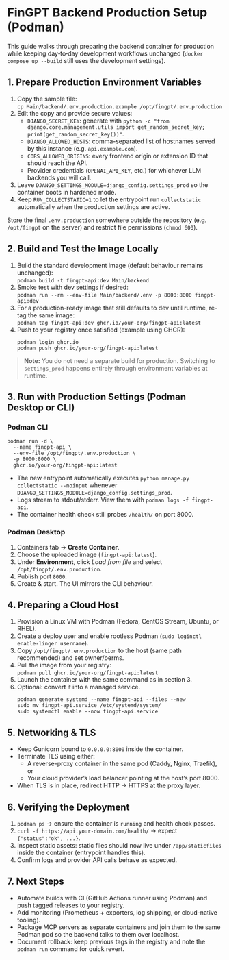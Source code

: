 # FinGPT Backend Production Setup (Podman)

This guide walks through preparing the backend container for production while keeping day‑to‑day development workflows unchanged (`docker compose up --build` still uses the development settings).

## 1. Prepare Production Environment Variables

1. Copy the sample file:  
   `cp Main/backend/.env.production.example /opt/fingpt/.env.production`
2. Edit the copy and provide secure values:
   - `DJANGO_SECRET_KEY`: generate with `python -c "from django.core.management.utils import get_random_secret_key; print(get_random_secret_key())"`.
   - `DJANGO_ALLOWED_HOSTS`: comma-separated list of hostnames served by this instance (e.g. `api.example.com`).
   - `CORS_ALLOWED_ORIGINS`: every frontend origin or extension ID that should reach the API.
   - Provider credentials (`OPENAI_API_KEY`, etc.) for whichever LLM backends you will call.
3. Leave `DJANGO_SETTINGS_MODULE=django_config.settings_prod` so the container boots in hardened mode.
4. Keep `RUN_COLLECTSTATIC=1` to let the entrypoint run `collectstatic` automatically when the production settings are active.

Store the final `.env.production` somewhere outside the repository (e.g. `/opt/fingpt` on the server) and restrict file permissions (`chmod 600`).

## 2. Build and Test the Image Locally

1. Build the standard development image (default behaviour remains unchanged):  
   `podman build -t fingpt-api:dev Main/backend`
2. Smoke test with dev settings if desired:  
   `podman run --rm --env-file Main/backend/.env -p 8000:8000 fingpt-api:dev`
3. For a production-ready image that still defaults to dev until runtime, re-tag the same image:  
   `podman tag fingpt-api:dev ghcr.io/your-org/fingpt-api:latest`
4. Push to your registry once satisfied (example using GHCR):  
   ```
   podman login ghcr.io
   podman push ghcr.io/your-org/fingpt-api:latest
   ```

> **Note:** You do not need a separate build for production. Switching to `settings_prod` happens entirely through environment variables at runtime.

## 3. Run with Production Settings (Podman Desktop or CLI)

### Podman CLI

```
podman run -d \
  --name fingpt-api \
  --env-file /opt/fingpt/.env.production \
  -p 8000:8000 \
  ghcr.io/your-org/fingpt-api:latest
```

- The new entrypoint automatically executes `python manage.py collectstatic --noinput` whenever `DJANGO_SETTINGS_MODULE=django_config.settings_prod`.  
- Logs stream to stdout/stderr. View them with `podman logs -f fingpt-api`.
- The container health check still probes `/health/` on port 8000.

### Podman Desktop

1. Containers tab → **Create Container**.
2. Choose the uploaded image (`fingpt-api:latest`).
3. Under **Environment**, click *Load from file* and select `/opt/fingpt/.env.production`.
4. Publish port `8000`.
5. Create & start. The UI mirrors the CLI behaviour.

## 4. Preparing a Cloud Host

1. Provision a Linux VM with Podman (Fedora, CentOS Stream, Ubuntu, or RHEL).
2. Create a deploy user and enable rootless Podman (`sudo loginctl enable-linger username`).
3. Copy `/opt/fingpt/.env.production` to the host (same path recommended) and set owner/perms.
4. Pull the image from your registry:  
   `podman pull ghcr.io/your-org/fingpt-api:latest`
5. Launch the container with the same command as in section 3.
6. Optional: convert it into a managed service.
   ```
   podman generate systemd --name fingpt-api --files --new
   sudo mv fingpt-api.service /etc/systemd/system/
   sudo systemctl enable --now fingpt-api.service
   ```

## 5. Networking & TLS

- Keep Gunicorn bound to `0.0.0.0:8000` inside the container.
- Terminate TLS using either:
  - A reverse-proxy container in the same pod (Caddy, Nginx, Traefik), or
  - Your cloud provider’s load balancer pointing at the host’s port 8000.
- When TLS is in place, redirect HTTP → HTTPS at the proxy layer.

## 6. Verifying the Deployment

1. `podman ps` → ensure the container is `running` and health check passes.
2. `curl -f https://api.your-domain.com/health/` → expect `{"status":"ok", ...}`.
3. Inspect static assets: static files should now live under `/app/staticfiles` inside the container (entrypoint handles this).
4. Confirm logs and provider API calls behave as expected.

## 7. Next Steps

- Automate builds with CI (GitHub Actions runner using Podman) and push tagged releases to your registry.
- Add monitoring (Prometheus + exporters, log shipping, or cloud-native tooling).
- Package MCP servers as separate containers and join them to the same Podman pod so the backend talks to them over localhost.
- Document rollback: keep previous tags in the registry and note the `podman run` command for quick revert.
